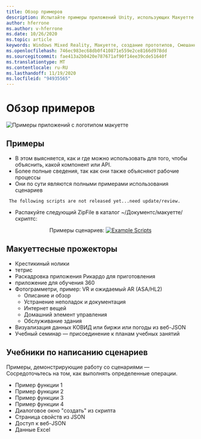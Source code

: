 ```yaml
---
title: Обзор примеров
description: Испытайте примеры приложений Unity, использующих Макуетте.
author: hferrone
ms.author: v-hferrone
ms.date: 10/26/2020
ms.topic: article
keywords: Windows Mixed Reality, Макуетте, создание прототипов, Смешанная реальность, виртуальная реальность, VR, MR, обратная связь, центр обратной связи, ошибки
ms.openlocfilehash: 746ec983ec68db0f410871e559e2ce8166d978dd
ms.sourcegitcommit: fae413a2b0420e787671af90f14ee39cde51640f
ms.translationtype: MT
ms.contentlocale: ru-RU
ms.lasthandoff: 11/19/2020
ms.locfileid: "94935565"
---
```

# <a name="samples-overview"></a>Обзор примеров

<!-- TODO(Harrison): Need consolidated logo with text -->
![Примеры приложений с логотипом ](../images/MaquetteIcon.png) макуетте

<!-- TODO(Stefan): Do these examples exist or do they need to be created? -->
## <a name="examples"></a>Примеры

* В этом выясняется, как и где можно использовать для того, чтобы объяснить, какой компонент или API.
* Более полные сведения, так как они также объясняют рабочие процессы
* Они по сути являются полными примерами использования сценариев

<!-- TODO(Stefan): Have these scripts been released yet or still waiting on update/review? -->
` The following scripts are not released yet...need update/review.`
* Распакуйте следующий ZipFile в каталог ~/Документс/макуетте/скриптс: 

<p align="center">
Примеры сценариев: <a href="files/ExampleScripts.zip" download="ExampleScripts.zip">
  <img src="images/jsicon.png" alt="Example Scripts">
</a>
</p>

## <a name="maquettes-spotlights"></a>Макуеттесные прожекторы

<!-- TODO(Stefan): Do these projects exist somewhere? -->
* Крестикиный нолики
* тетрис
* Раскадровка приложения Рикардо для приготовления
* приложение для обучения 360
* Фотограмметри, пример: VR и ожидаемый AR (ASA/HL2)
  * Описание и обзор
  * Устранение неполадок и документация
  * Интернет вещей
  * Домашний элемент управления
  * Обслуживание здания
* Визуализация данных КОВИД или биржи или погоды из веб-JSON
* Учебный семинар — присоединение к планам учебных занятий

## <a name="scripting-tutorials"></a>Учебники по написанию сценариев

<!-- TODO(Harrison/Stefan): Need to break these out into their own docs and create content for them. -->
Примеры, демонстрирующие работу со сценариями — Сосредоточьтесь на том, как выполнять определенные операции.
* Пример функции 1
* Пример функции 2
* Пример функции 3
* Пример функции 4
* Диалоговое окно "создать" из скрипта
* Страница свойств из JSON
* Доступ к веб-JSON
* Данные Excel